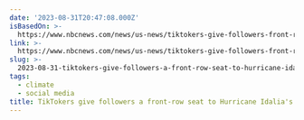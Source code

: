 ```yaml
---
date: '2023-08-31T20:47:08.000Z'
isBasedOn: >-
  https://www.nbcnews.com/news/us-news/tiktokers-give-followers-front-row-seat-hurricane-idalias-aftermath-rcna102749
link: >-
  https://www.nbcnews.com/news/us-news/tiktokers-give-followers-front-row-seat-hurricane-idalias-aftermath-rcna102749
slug: >-
  2023-08-31-tiktokers-give-followers-a-front-row-seat-to-hurricane-idalias-aftermath
tags:
  - climate
  - social media
title: TikTokers give followers a front-row seat to Hurricane Idalia's aftermath
---
```


